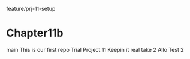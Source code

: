 feature/prj-11-setup
# Chapter11b
main
This is our first repo
Trial Project 11
Keepin it real
take 2
Allo
Test 2
